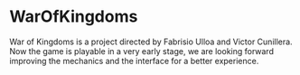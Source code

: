 # WarOfKingdoms
War of Kingdoms is a project directed by Fabrisio Ulloa and Victor Cunillera.
Now the game is playable in a very early stage, we are looking forward improving the mechanics and the interface for a better experience.
